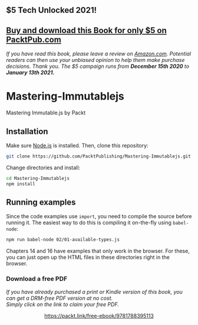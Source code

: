 ## $5 Tech Unlocked 2021!
[Buy and download this Book for only $5 on PacktPub.com](https://www.packtpub.com/product/mastering-immutable-js/9781788395113)
-----
*If you have read this book, please leave a review on [Amazon.com](https://www.amazon.com/gp/product/1788395115).     Potential readers can then use your unbiased opinion to help them make purchase decisions. Thank you. The $5 campaign         runs from __December 15th 2020__ to __January 13th 2021.__*

# Mastering-Immutablejs
Mastering Immutable.js by Packt

## Installation
Make sure [Node.js](https://nodejs.org/) is installed. Then, clone this
repository:
```bash
git clone https://github.com/PacktPublishing/Mastering-Immutablejs.git
```

Change directories and install:
```bash
cd Mastering-Immutablejs
npm install
```

## Running examples
Since the code examples use `import`, you need to compile the source before
running it. The easiest way to do this is compiling it on-the-fly using
`babel-node`:
```bash
npm run babel-node 02/01-available-types.js
```

Chapters 14 and 16 have examples that only work in the browser. For these,
you can just open up the HTML files in these directories right in the browser.
### Download a free PDF

 <i>If you have already purchased a print or Kindle version of this book, you can get a DRM-free PDF version at no cost.<br>Simply click on the link to claim your free PDF.</i>
<p align="center"> <a href="https://packt.link/free-ebook/9781788395113">https://packt.link/free-ebook/9781788395113 </a> </p>